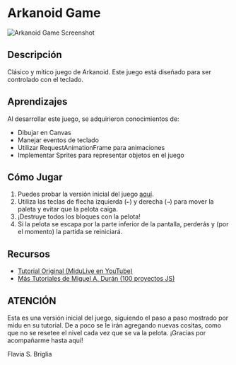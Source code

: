 # Arkanoid Game

![Arkanoid Game Screenshot](https://github.com/Flarien/Arkanoid_v1.0/assets/124893838/5eefa698-a596-441a-8072-b7b8480fc23c)


## Descripción

Clásico y mítico juego de Arkanoid. Este juego está diseñado para ser controlado con el teclado.

## Aprendizajes

Al desarrollar este juego, se adquirieron conocimientos de:

- Dibujar en Canvas
- Manejar eventos de teclado
- Utilizar RequestAnimationFrame para animaciones 
- Implementar Sprites para representar objetos en el juego

## Cómo Jugar

1. Puedes probar la versión inicial del juego [aquí](https://flarien.github.io/Arkanoid_v1.0/).
2. Utiliza las teclas de flecha izquierda (`←`) y derecha (`→`) para mover la paleta y evitar que la pelota caiga.
3. ¡Destruye todos los bloques con la pelota!
4. Si la pelota se escapa por la parte inferior de la pantalla, perderás y (por el momento) la partida se reiniciará.


## Recursos

- [Tutorial Original (MiduLive en YouTube)](https://www.youtube.com/watch?v=b6du6MvQmuQ)
- [Más Tutoriales de Miguel A. Durán (100 proyectos JS)](https://www.javascript100.dev/
)


## ATENCIÓN

Esta es una versión inicial del juego, siguiendo el paso a paso mostrado por midu en su tutorial. De a poco se le irán agregando nuevas cositas, como que no se resetee el nivel cada vez que se va la pelota. ¡Gracias por acompañarme hasta aquí! 

Flavia S. Briglia
